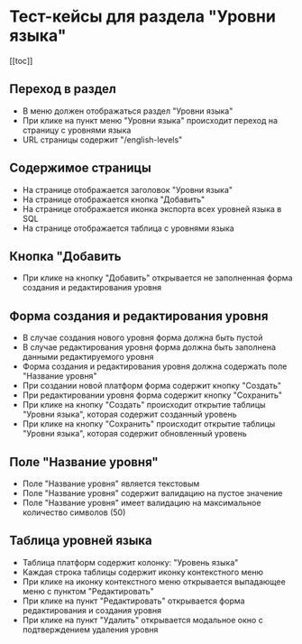 # Тест-кейсы для раздела "Уровни языка"

[[toc]]

## Переход в раздел

- В меню должен отображаться раздел "Уровни языка"
- При клике на пункт меню "Уровни языка" происходит переход на страницу с уровнями языка
- URL страницы содержит "/english-levels"

## Содержимое страницы

- На странице отображается заголовок "Уровни языка"
- На страницe отображается кнопка "Добавить"
- На странице отображается иконка экспорта всех уровней языка в SQL
- На странице отображается таблица с уровнями языка

## Кнопка "Добавить

- При клике на кнопку "Добавить" открывается не заполненная форма создания и редактирования уровня

## Форма создания и редактирования уровня

- В случае создания нового уровня форма должна быть пустой
- В случае редактирования уровня форма должна быть заполнена данными редактируемого уровня
- Форма создания и редактирования уровня должна содержать поле "Название уровня"
- При создании новой платформ форма содержит кнопку "Создать"
- При редактировании уровня форма содержит кнопку "Сохранить"
- При клике на кнопку "Создать" происходит открытие таблицы "Уровни языка", которая содержит созданный уровень
- При клике на кнопку "Сохранить" происходит открытие таблицы "Уровни языка", которая содержит обновленный уровень

## Поле "Название уровня"

- Поле "Название уровня" является текстовым
- Поле "Название уровня" содержит валидацию на пустое значение
- Поле "Название уровня" имеет валидацию на максимальное количество символов (50)

## Таблица уровней языка

- Таблица платформ содержит колонку: "Уровень языка"
- Каждая строка таблицы содержит иконку контекстного меню
- При клике на иконку контекстного меню открывается выпадающее меню с пунктом "Редактировать"
- При клике на пункт "Редактировать" открывается форма редактирования и создания уровня
- При клике на пункт "Удалить" открывается модальное окно с подтверждением удаления уровня